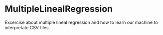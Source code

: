 # MultipleLinealRegression
Excercise about multiple lineal regression and how to learn our machine to interpretate CSV files
